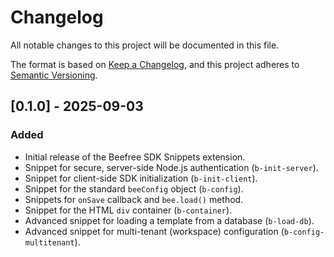 # Changelog

All notable changes to this project will be documented in this file.

The format is based on [Keep a Changelog](https://keepachangelog.com/en/1.0.0/),
and this project adheres to [Semantic Versioning](https://semver.org/spec/v2.0.0.html).

## [0.1.0] - 2025-09-03

### Added

- Initial release of the Beefree SDK Snippets extension.
- Snippet for secure, server-side Node.js authentication (`b-init-server`).
- Snippet for client-side SDK initialization (`b-init-client`).
- Snippet for the standard `beeConfig` object (`b-config`).
- Snippets for `onSave` callback and `bee.load()` method.
- Snippet for the HTML `div` container (`b-container`).
- Advanced snippet for loading a template from a database (`b-load-db`).
- Advanced snippet for multi-tenant (workspace) configuration (`b-config-multitenant`).
